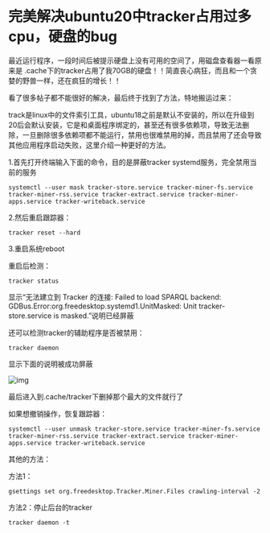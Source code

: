 # 完美解决ubuntu20中tracker占用过多cpu，硬盘的bug

最近运行程序，一段时间后被提示硬盘上没有可用的空间了，用磁盘查看器一看原来是 .cache下的tracker占用了我70GB的硬盘！！简直丧心病狂，而且和一个贪婪的野兽一样，还在疯狂的增长！！

看了很多帖子都不能很好的解决，最后终于找到了方法，特地搬运过来：

track是linux中的文件索引工具，ubuntu18之前是默认不安装的，所以在升级到20后会默认安装，它是和桌面程序绑定的，甚至还有很多依赖项，导致无法删除，一旦删除很多依赖项都不能运行，禁用也很难禁用的掉，而且禁用了还会导致其他应用程序启动失败，这里介绍一种更好的方法。

1.首先打开终端输入下面的命令，目的是屏蔽tracker systemd服务，完全禁用当前的服务

```shell
systemctl --user mask tracker-store.service tracker-miner-fs.service tracker-miner-rss.service tracker-extract.service tracker-miner-apps.service tracker-writeback.service
```

2.然后重启跟踪器：

```shell
tracker reset --hard
```

3.重启系统reboot

重启后检测：

```shell
tracker status
```

显示“无法建立到 Tracker 的连接: Failed to load SPARQL backend: GDBus.Error:org.freedesktop.systemd1.UnitMasked: Unit tracker-store.service is masked.”说明已经屏蔽

还可以检测tracker的辅助程序是否被禁用：

```shell
tracker daemon
```

显示下面的说明被成功屏蔽

![img](https://pic3.zhimg.com/80/v2-4be3cae3c1ec14d1ba1ccec179674a02_720w.webp)

最后进入到.cache/tracker下删掉那个最大的文件就行了

如果想撤销操作，恢复跟踪器：

```shell
systemctl --user unmask tracker-store.service tracker-miner-fs.service tracker-miner-rss.service tracker-extract.service tracker-miner-apps.service tracker-writeback.service
```

其他的方法：

方法1：

```shell
gsettings set org.freedesktop.Tracker.Miner.Files crawling-interval -2
```

方法2：停止后台的tracker

```shell
tracker daemon -t
```
